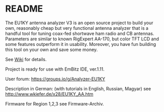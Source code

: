 # README #

The EU1KY antenna analyzer V3 is an open source project to build your own, reasonably cheap but very functional antenna analyzer that is a handful tool for tuning coax-fed shortwave ham radio and CB antennas. Parameters are similar to known RigExpert AA-170, but color TFT LCD and some features outperform it in usability. Moreover, you have fun building this tool on your own and save some money.

See [Wiki](https://bitbucket.org/kuchura/eu1ky_aa_v3/wiki/Home) for details.

Project is ready for use with EmBitz IDE, ver.1.11.

User forum: https://groups.io/g/Analyzer-EU1KY

Description in German: (with tutorials in English, Russian, Magyar) see
http://www.wkiefer.de/x28/EU1KY_AA.htm

Firmware for Region 1,2,3 see Firmware-Archiv.
